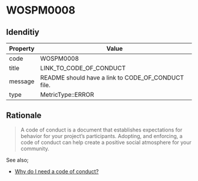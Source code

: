 # WOSPM0008

## Idenditiy

| Property        | Value           |
| ------------- |-------------|
| code      | WOSPM0008 |
| title      | LINK_TO_CODE_OF_CONDUCT      |
| message | README should have a link to CODE_OF_CONDUCT file.     |
| type | MetricType::ERROR      |

## Rationale

> A code of conduct is a document that establishes expectations for behavior for your project’s participants. Adopting, and enforcing, a code of conduct can help create a positive social atmosphere for your community.

See also;

- [Why do I need a code of conduct?](https://opensource.guide/code-of-conduct/#why-do-i-need-a-code-of-conduct)
